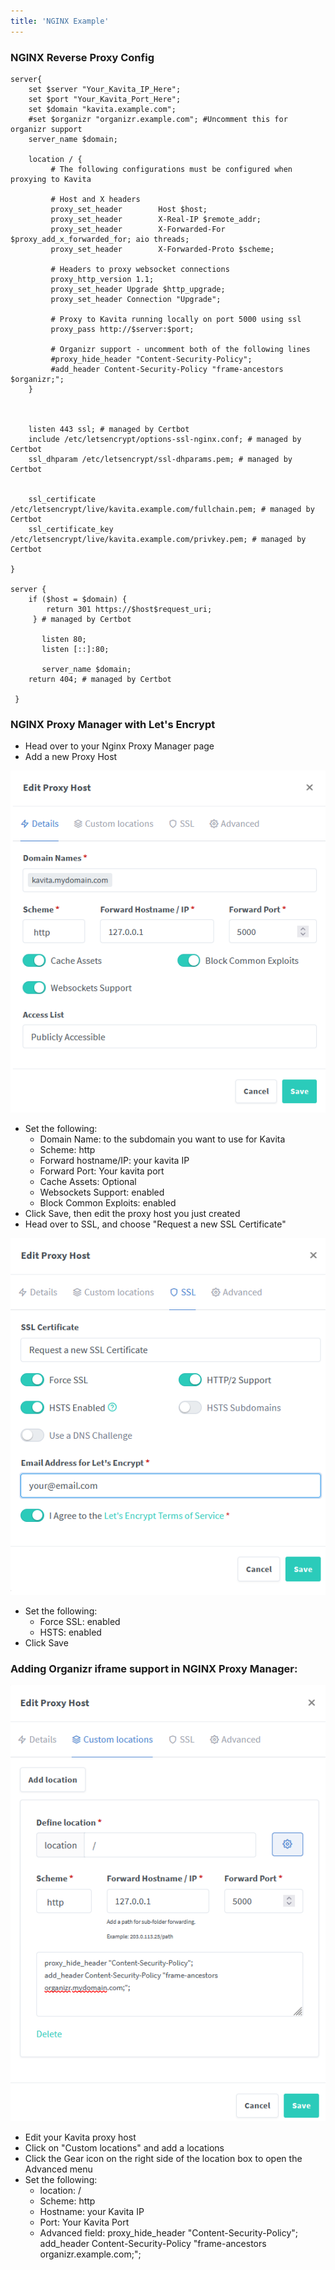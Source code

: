 ```yaml
---
title: 'NGINX Example'
---
```


### NGINX Reverse Proxy Config

```
server{    
    set $server "Your_Kavita_IP_Here";
    set $port "Your_Kavita_Port_Here";
    set $domain "kavita.example.com";
    #set $organizr "organizr.example.com"; #Uncomment this for organizr support
    server_name $domain;
    
    location / {
         # The following configurations must be configured when proxying to Kavita

         # Host and X headers
         proxy_set_header        Host $host;
         proxy_set_header        X-Real-IP $remote_addr;
         proxy_set_header        X-Forwarded-For $proxy_add_x_forwarded_for; aio threads;
         proxy_set_header        X-Forwarded-Proto $scheme;

         # Headers to proxy websocket connections
         proxy_http_version 1.1;
         proxy_set_header Upgrade $http_upgrade;
         proxy_set_header Connection "Upgrade"; 

         # Proxy to Kavita running locally on port 5000 using ssl
         proxy_pass http://$server:$port;
         
         # Organizr support - uncomment both of the following lines
         #proxy_hide_header "Content-Security-Policy";
         #add_header Content-Security-Policy "frame-ancestors $organizr;"; 
    }
     
    

    listen 443 ssl; # managed by Certbot
    include /etc/letsencrypt/options-ssl-nginx.conf; # managed by Certbot
    ssl_dhparam /etc/letsencrypt/ssl-dhparams.pem; # managed by Certbot


    ssl_certificate /etc/letsencrypt/live/kavita.example.com/fullchain.pem; # managed by Certbot
    ssl_certificate_key /etc/letsencrypt/live/kavita.example.com/privkey.pem; # managed by Certbot

}

server {
    if ($host = $domain) {
        return 301 https://$host$request_uri;
     } # managed by Certbot

       listen 80;
       listen [::]:80;

       server_name $domain;
    return 404; # managed by Certbot
  
 }
 ```
 
 ### NGINX Proxy Manager with Let's Encrypt

* Head over to your Nginx Proxy Manager page 
* Add a new Proxy Host

![proxy](proxy.png "The proxy host settings")

* Set the following:
  * Domain Name: to the subdomain you want to use for Kavita
  * Scheme: http
  * Forward hostname/IP: your kavita IP 
  * Forward Port: Your kavita port
  * Cache Assets: Optional
  * Websockets Support: enabled
  * Block Common Exploits: enabled
* Click Save, then edit the proxy host you just created
* Head over to SSL, and choose "Request a new SSL Certificate"

![ssl](ssl.png "Requesting a new SSL Certificate")

* Set the following:
  * Force SSL: enabled
  * HSTS: enabled
* Click Save

### Adding Organizr iframe support in NGINX Proxy Manager:
![customlocations](customlocations.png "Custom Location settings for integrating with Organizr")
* Edit your Kavita proxy host
* Click on "Custom locations" and add a locations
* Click the Gear icon on the right side of the location box to open the Advanced menu
* Set the following:
  * location: /
  * Scheme: http
  * Hostname: your Kavita IP
  * Port: Your Kavita Port
  * Advanced field: 
  proxy_hide_header "Content-Security-Policy";
  add_header Content-Security-Policy "frame-ancestors organizr.example.com;"; 
